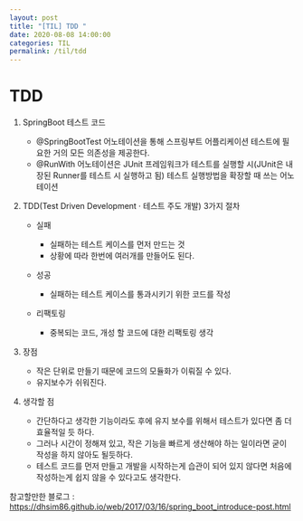 ```yaml
---
layout: post
title: "[TIL] TDD "
date: 2020-08-08 14:00:00
categories: TIL
permalink: /til/tdd
---
```


# TDD

1. SpringBoot 테스트 코드

   -  @SpringBootTest 어노테이션을 통해 스프링부트 어플리케이션 테스트에 필요한 거의 모든 의존성을 제공한다.
   -  @RunWith 어노테이션은 JUnit 프레임워크가 테스트를 실행할 시(JUnit은 내장된 Runner를 테스트 시 실행하고 됨) 테스트 실행방법을 확장할 때 쓰는 어노테이션

   

2. TDD(Test Driven Development · 테스트 주도 개발) 3가지 절차

   - 실패
     - 실패하는 테스트 케이스를 먼저 만드는 것
     - 상황에 따라 한번에 여러개를 만들어도 된다.

   - 성공
     - 실패하는 테스트 케이스를 통과시키기 위한 코드를 작성

   - 리팩토링
     - 중복되는 코드, 개성 할 코드에 대한 리팩토링 생각



3. 장점
   - 작은 단위로 만들기 때문에 코드의 모듈화가 이뤄질 수 있다.
   - 유지보수가 쉬워진다.



4. 생각할 점
   - 간단하다고 생각한 기능이라도 후에 유지 보수를 위해서 테스트가 있다면 좀 더 효율적일 듯 하다.
   - 그러나 시간이 정해져 있고, 작은 기능을 빠르게 생산해야 하는 일이라면 굳이 작성을 하지 않아도 될듯하다.
   - 테스트 코드를 먼저 만들고 개발을 시작하는게 습관이 되어 있지 않다면 처음에 작성하는게 쉽지 않을 수 있다고도 생각한다.

참고할만한 블로그 : <https://dhsim86.github.io/web/2017/03/16/spring_boot_introduce-post.html>